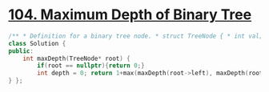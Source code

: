 #  [104. Maximum Depth of Binary Tree](https://leetcode.cn/problems/maximum-depth-of-binary-tree/)

```c++
/** * Definition for a binary tree node. * struct TreeNode { * int val; * TreeNode *left; * TreeNode *right; * TreeNode(int x) : val(x), left(NULL), right(NULL) {} * }; */ 
class Solution { 
public: 
	int maxDepth(TreeNode* root) { 
		if(root == nullptr){return 0;} 
		int depth = 0; return 1+max(maxDepth(root->left), maxDepth(root->right)); 
} };
```